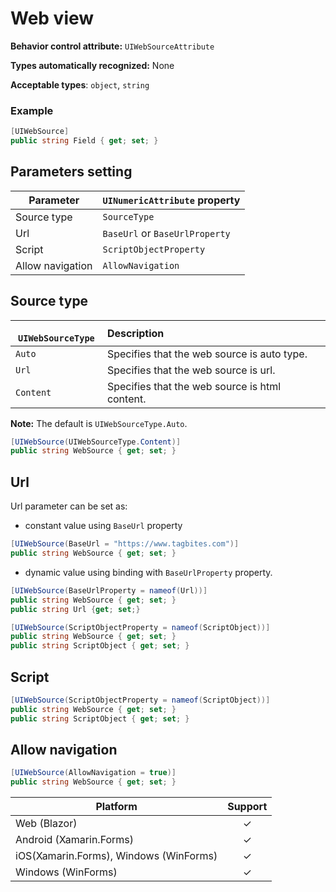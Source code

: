 # Web view

**Behavior control attribute:**  `UIWebSourceAttribute`

**Types automatically recognized:** None

**Acceptable types**: `object`, `string`

###  Example
```csharp
[UIWebSource]
public string Field { get; set; }
```

## Parameters setting

| Parameter | `UINumericAttribute` property | 
| -----------|:------------- 
| Source type | `SourceType` |
| Url | `BaseUrl` or `BaseUrlProperty` |
| Script | `ScriptObjectProperty` |
| Allow navigation | `AllowNavigation` |

## Source type

|` UIWebSourceType` | Description | 
| ------------- |:------------- 
| `Auto` | Specifies that the web source is auto type. |
| `Url` | Specifies that the web source is url. |
| `Content` | Specifies that the web source is html content. |

**Note:** The default is `UIWebSourceType.Auto`.

```csharp
[UIWebSource(UIWebSourceType.Content)]
public string WebSource { get; set; }
```

## Url

Url parameter can be set as:
* constant value using `BaseUrl` property

```csharp
[UIWebSource(BaseUrl = "https://www.tagbites.com")]
public string WebSource { get; set; }
```

* dynamic value using binding with `BaseUrlProperty` property.

```csharp
[UIWebSource(BaseUrlProperty = nameof(Url))]
public string WebSource { get; set; }
public string Url {get; set;}
```

```csharp
[UIWebSource(ScriptObjectProperty = nameof(ScriptObject))]
public string WebSource { get; set; }
public string ScriptObject { get; set; }
```

## Script

```csharp
[UIWebSource(ScriptObjectProperty = nameof(ScriptObject))]
public string WebSource { get; set; }
public string ScriptObject { get; set; }
```

## Allow navigation

```csharp
[UIWebSource(AllowNavigation = true)]
public string WebSource { get; set; }
```


| Platform | Support | 
| -----------|:-------------:| 
| Web (Blazor) | &check; |
| Android (Xamarin.Forms) | &check; |
| iOS(Xamarin.Forms), Windows (WinForms) | &check; |
| Windows (WinForms) | &check; |
